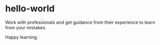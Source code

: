 # hello-world

Work with professionals and get guidance from their experience to learn from your mistakes.

Happy learning.

